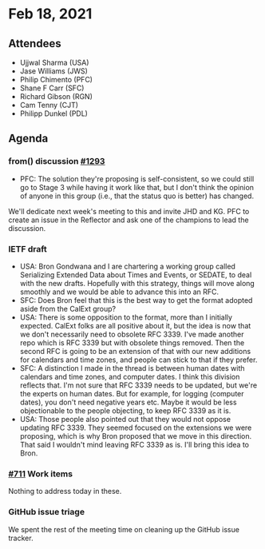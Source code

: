 # Feb 18, 2021

## Attendees
- Ujjwal Sharma (USA)
- Jase Williams (JWS)
- Philip Chimento (PFC)
- Shane F Carr (SFC)
- Richard Gibson (RGN)
- Cam Tenny (CJT)
- Philipp Dunkel (PDL)

## Agenda

### from() discussion [#1293](https://github.com/tc39/proposal-temporal/issues/1293)
- PFC: The solution they're proposing is self-consistent, so we could still go to Stage 3 while having it work like that, but I don't think the opinion of anyone in this group (i.e., that the status quo is better) has changed.

We'll dedicate next week's meeting to this and invite JHD and KG. PFC to create an issue in the Reflector and ask one of the champions to lead the discussion.

### IETF draft
- USA: Bron Gondwana and I are chartering a working group called Serializing Extended Data about Times and Events, or SEDATE, to deal with the new drafts. Hopefully with this strategy, things will move along smoothly and we would be able to advance this into an RFC.
- SFC: Does Bron feel that this is the best way to get the format adopted aside from the CalExt group?
- USA: There is some opposition to the format, more than I initially expected. CalExt folks are all positive about it, but the idea is now that we don't necessarily need to obsolete RFC 3339. I've made another repo which is RFC 3339 but with obsolete things removed. Then the second RFC is going to be an extension of that with our new additions for calendars and time zones, and people can stick to that if they prefer.
- SFC: A distinction I made in the thread is between human dates with calendars and time zones, and computer dates. I think this division reflects that. I'm not sure that RFC 3339 needs to be updated, but we're the experts on human dates. But for example, for logging (computer dates), you don't need negative years etc. Maybe it would be less objectionable to the people objecting, to keep RFC 3339 as it is.
- USA: Those people also pointed out that they would not oppose updating RFC 3339. They seemed focused on the extensions we were proposing, which is why Bron proposed that we move in this direction. That said I wouldn't mind leaving RFC 3339 as is. I'll bring this idea to Bron.

### [#711](https://github.com/tc39/proposal-temporal/issues/711) Work items
Nothing to address today in these.

### GitHub issue triage
We spent the rest of the meeting time on cleaning up the GitHub issue tracker.
